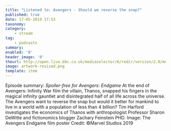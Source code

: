 ```yaml
---
title: "Listened to: Avengers - Should we reverse the snap?"
published: true
date: 17-05-2019 17:53
taxonomy:
category:
	- stream
tag:
	- podcasts
summary:
enabled: '0'
header_image: '0'
theurl: http://open.live.bbc.co.uk/mediaselector/6/redir/version/2.0/mediaset/audio-nondrm-download/proto/http/vpid/p0788dv4.mp3
image: artwork-resized.png
template: item
---
```

 
Episode summary: *Spoiler-free for Avengers: Endgame* At the end of Avengers: Infinity War film the villain, Thanos, snapped his fingers in the magical infinity gauntlet and disintegrated half of all life across the universe. The Avengers want to reverse the snap but would it better for mankind to live in a world with a population of less than 4 billion? Tim Harford investigates the economics of Thanos with anthropologist Professor Sharon DeWitte and fictionomics blogger Zachary Feinstein PHD. Image: The Avengers Endgame film poster Credit: ©Marvel Studios 2019
